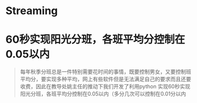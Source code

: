 # Streaming
# 60秒实现阳光分班，各班平均分控制在0.05以内

> 每年秋季分班总是一件特别需要花时间的事情，既要控制男女，又要控制班平均分，要实现多种平均，网上有些软件但是无法满足自己的要求而且还要收费，因此在教导处姚主任的推动下我们开发了利用python 实现60秒实现阳光分班，各班平均分控制在0.05以内（多分几次可以控制在0.01分以内
>
